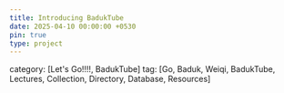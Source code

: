 ```yaml
---
title: Introducing BadukTube
date: 2025-04-10 00:00:00 +0530
pin: true
type: project
---
```


category: [Let's Go!!!!, BadukTube]
tag: [Go, Baduk, Weiqi, BadukTube, Lectures, Collection, Directory, Database, Resources]
